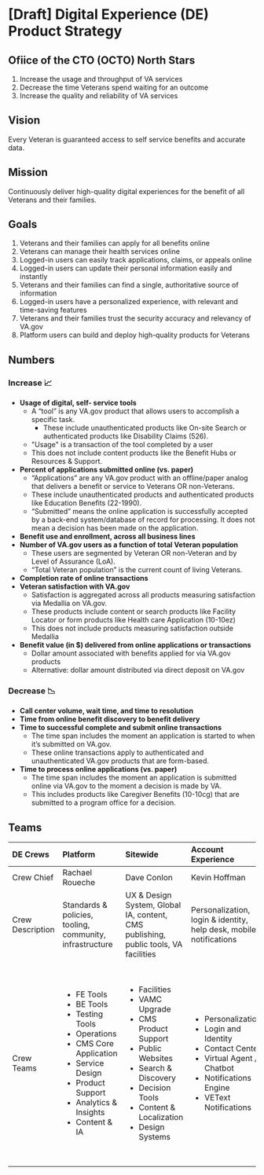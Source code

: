 # [Draft] Digital Experience (DE) Product Strategy

## Ofiice of the CTO (OCTO) North Stars
1. Increase the usage and throughput of VA services 
2. Decrease the time Veterans spend waiting for an outcome 
3. Increase the quality and reliability of VA services

## Vision
Every Veteran is guaranteed access to self service benefits and accurate data.

## Mission
Continuously deliver high-quality digital experiences for the benefit of all Veterans and their families.

## Goals
1. Veterans and their families can apply for all benefits online 
1. Veterans can manage their health services online 
1. Logged-in users can easily track applications, claims, or appeals online
1. Logged-in users can update their personal information easily and instantly 
1. Veterans and their families can find a single, authoritative source of information
1. Logged-in users have a personalized experience, with relevant and time-saving features 
1. Veterans and their families trust the security accuracy and relevancy of VA.gov
1. Platform users can build and deploy high-quality products for Veterans

## Numbers
### Increase 📈
- **Usage of digital, self- service tools**
  - A “tool” is any VA.gov product that allows users to accomplish a specific task. 
    - These include unauthenticated products like On-site Search or authenticated products like Disability Claims (526).
  - "Usage" is a transaction of the tool completed by a user 
  - This does not include content products like the Benefit Hubs or Resources & Support.
- **Percent of applications submitted online (vs. paper)**
  - “Applications” are any VA.gov product with an offline/paper analog that delivers a benefit or service to Veterans OR non-Veterans.
  - These include unauthenticated products and authenticated products like Education Benefits (22-1990).
  - “Submitted” means the online application is successfully accepted by a back-end system/database of record for processing. It does not mean a decision has been made on the application.
- **Benefit use and enrollment, across all business lines**
- **Number of VA.gov users as a function of total Veteran population**
  - These users are segmented by Veteran OR non-Veteran and by Level of Assurance (LoA).
  - “Total Veteran population” is the current count of living Veterans.
- **Completion rate of online transactions**
- **Veteran satisfaction with VA.gov**
  - Satisfaction is aggregated across all products measuring satisfaction via Medallia on VA.gov. 
  - These products include content or search products like Facility Locator or form products like Health care Application (10-10ez)
  - This does not include products measuring satisfaction outside Medallia 
- **Benefit value (in $) delivered from online applications or transactions**
  - Dollar amount associated with benefits applied for via VA.gov products
  - Alternative: dollar amount distributed via direct deposit on VA.gov
### Decrease 📉
- **Call center volume, wait time, and time to resolution**
- **Time from online benefit discovery to benefit delivery**
- **Time to successful complete and submit online transactions**
  - The time span includes the moment an application is started to when it’s submitted on VA.gov.
  - These online transactions apply to authenticated and unauthenticated VA.gov products that are form-based.
- **Time to process online applications (vs. paper)**
  - The time span includes the moment an application is submitted online via VA.gov to the moment a decision is made by VA.
  - This includes products like Caregiver Benefits (10-10cg) that are submitted to a program office for a decision.


## Teams
| DE Crews | Platform | Sitewide | Account Experience | Mobile | Benefit Tools | Health Tools | 
| :----------- | :----------- | :----------- | :----------- | :----------- | :----------- | :----------- | 
| Crew Chief | Rachael Roueche | Dave Conlon | Kevin Hoffman | Leanna Miller | Matt Self | Lauren Alexanderson | 
| Crew Description | Standards & policies, tooling, community, infrastructure | UX & Design System, Global IA, content, CMS publishing, public tools, VA facilities | Personalization, login & identity, help desk, mobile, notifications | Flagship mobile app, mobile strategy, mobile distribution | Benefits applications & status, eBenefits migration | Health applications, health tools, COVID response | 
| Crew Teams |  <ul><li>FE Tools</li><li>BE Tools</li><li>Testing Tools </li><li>Operations </li><li>CMS Core Application </li><li>Service Design </li><li>Product Support </li><li>Analytics & Insights </li><li>Content & IA  </li></ul> | <ul><li>Facilities </li><li>VAMC Upgrade </li><li>CMS Product Support </li><li>Public Websites </li><li>Search & Discovery </li><li>Decision Tools </li><li>Content & Localization </li><li>Design Systems </li></ul> | <ul><li>Personalization </li><li>Login and Identity </li><li>Contact Center </li><li>Virtual Agent / Chatbot </li><li>Notifications Engine </li><li>VEText Notifications </li></ul> |  <ul><li>VA Mobile App Core </li><li>Secure Messaging </li></ul> |  <ul><li>Claims & Appeals </li><li>eBenefits Migration </li><li>Debt Resolution </li><li>Education Application </li></ul> |  <ul><li>Modernized check-in </li><li>Online Scheduling </li><li>COVID-19 Response </li><li>Caregiver / 10-10 apps </li><li>Dig. Health Moderniztion / Health Apartment </li> <li>Clinical Decision Support Applications</li> <Digital Health Platform</li></ul> | 
